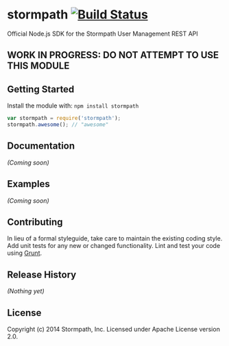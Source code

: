 # stormpath [![Build Status](https://secure.travis-ci.org/stormpath/stormpath-sdk-node.png?branch=master)](http://travis-ci.org/stormpath/stormpath-sdk-node)

Official Node.js SDK for the Stormpath User Management REST API

## WORK IN PROGRESS: DO NOT ATTEMPT TO USE THIS MODULE ##

## Getting Started
Install the module with: `npm install stormpath`

```javascript
var stormpath = require('stormpath');
stormpath.awesome(); // "awesome"
```

## Documentation
_(Coming soon)_

## Examples
_(Coming soon)_

## Contributing
In lieu of a formal styleguide, take care to maintain the existing coding style. Add unit tests for any new or changed functionality. Lint and test your code using [Grunt](http://gruntjs.com/).

## Release History
_(Nothing yet)_

## License
Copyright (c) 2014 Stormpath, Inc. Licensed under Apache License version 2.0.
